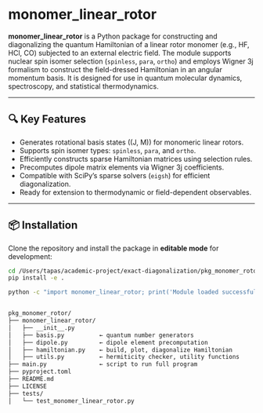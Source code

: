 # monomer_linear_rotor

**monomer_linear_rotor** is a Python package for constructing and diagonalizing the quantum Hamiltonian of a linear rotor monomer (e.g., HF, HCl, CO) subjected to an external electric field. The module supports nuclear spin isomer selection (`spinless`, `para`, `ortho`) and employs Wigner 3j formalism to construct the field-dressed Hamiltonian in an angular momentum basis. It is designed for use in quantum molecular dynamics, spectroscopy, and statistical thermodynamics.

---

## 🔍 Key Features

- Generates rotational basis states \((J, M)\) for monomeric linear rotors.
- Supports spin isomer types: `spinless`, `para`, and `ortho`.
- Efficiently constructs sparse Hamiltonian matrices using selection rules.
- Precomputes dipole matrix elements via Wigner 3j coefficients.
- Compatible with SciPy’s sparse solvers (`eigsh`) for efficient diagonalization.
- Ready for extension to thermodynamic or field-dependent observables.

---

## 📦 Installation

Clone the repository and install the package in **editable mode** for development:

```bash
cd /Users/tapas/academic-project/exact-diagonalization/pkg_monomer_rotor
pip install -e .

python -c "import monomer_linear_rotor; print('Module loaded successfully')"


pkg_monomer_rotor/
├── monomer_linear_rotor/
│   ├── __init__.py
│   ├── basis.py          ← quantum number generators
│   ├── dipole.py         ← dipole element precomputation
│   ├── hamiltonian.py    ← build, plot, diagonalize Hamiltonian
│   ├── utils.py          ← hermiticity checker, utility functions
├── main.py               ← script to run full program
├── pyproject.toml
├── README.md
├── LICENSE
├── tests/
│   └── test_monomer_linear_rotor.py

